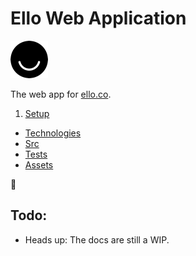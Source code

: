 # Ello Web Application
<img src="docs/ello-icon.png" width="60" height="60" />

The web app for [ello.co](http://ello.co).

1. [Setup](/docs/setup/Readme.md)
* [Technologies](/docs/technologies/Readme.md)
* [Src](/docs/src/Readme.md)
* [Tests](/docs/test/Readme.md)
* [Assets](/docs/assets/Readme.md)

:metal:

## Todo: 
- Heads up: The docs are still a WIP.

